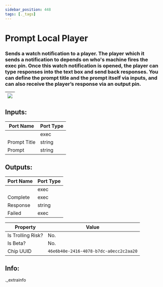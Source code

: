 ```yaml
---
sidebar_position: 448
tags: [._tags]
---
```


# Prompt Local Player


### Sends a watch notification to a player. The player which it sends a notification to depends on who's machine fires the exec pin. Once this watch notification is opened, the player can type responses into the text box and send back responses. You can define the prompt title and the prompt itself via inputs, and can also receive the player’s response via an output pin.

| ![](https://images-ext-2.discordapp.net/external/MPmIaQzlEPmgGWlgi-WxBBXt0Bjv_zWPkg1y1f_sy3s/https/www.recroomcircuits.com/image/circuit/absolute-value?width=206&height=108) |
|-----|

## Inputs:
| Port Name | Port Type |
|-----------|-----------|
|  | exec |
| Prompt Title | string |
| Prompt | string |

## Outputs:
| Port Name | Port Type |
|-----------|-----------|
|  | exec |
| Complete | exec |
| Response | string |
| Failed | exec | 

| Property  | Value |
|-------------------|-----------|
| Is Trolling Risk? | No. |
| Is Beta? | No. |
| Chip UUID | `46e6b40e-2416-4078-b7dc-a0ecc2c2aa20` |

## Info:
._extrainfo